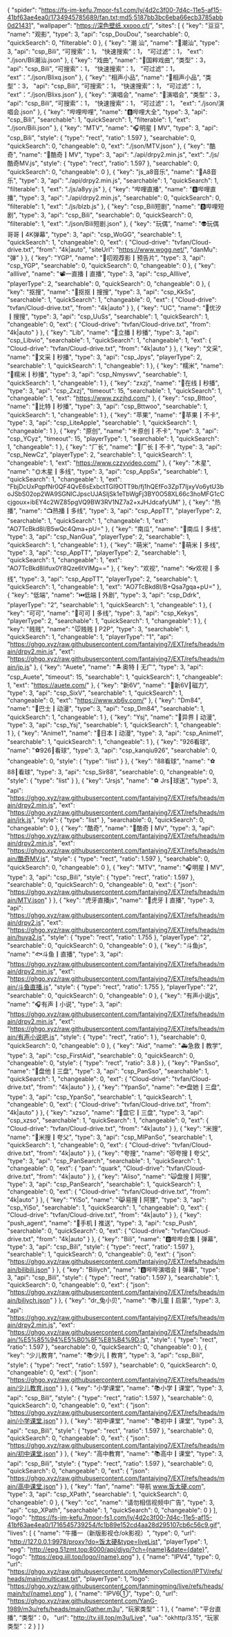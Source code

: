 {
  "spider": "https://fs-im-kefu.7moor-fs1.com/ly/4d2c3f00-7d4c-11e5-af15-41bf63ae4ea0/1734945785689/fan.txt;md5;5187bb3bc6eba66ecb3785abb0d21431",
  "wallpaper": "https://深色壁纸.xxooo.cf/",
  "sites": [
    {
      "key": "豆豆",
      "name": "观影",
      "type": 3,
      "api": "csp_DouDou",
      "searchable": 0,
      "quickSearch": 0,
      "filterable": 0
    },
  {
      "key": "潮 汕",
      "name": "🥨潮汕",
      "type": 3,
      "api": "csp_Bili",
      “可搜索”：1，
      “快速搜索”：1，
      “可过滤”：1，
      "ext": "./json/Bli潮汕.json"
    },
{
      "key": "戏曲",
      "name": "🎈国粹戏曲",
      “类型”：3，
      "api": "csp_Bili",
      “可搜索”：1，
      “快速搜索”：1，
      “可过滤”：1，
      “ext”：“./json/Blixq.json”
    },
    {
      "key": "相声小品",
      "name": "🏮相声小品",
      “类型”：3，
      "api": "csp_Bili",
      “可搜索”：1，
      “快速搜索”：1，
      “可过滤”：1，
      “ext”：“./json/Blixs.json”
    },
    {
      "key": "演唱会",
      "name": "🎸演唱会",
      “类型”：3，
      "api": "csp_Bili",
      “可搜索”：1，
      “快速搜索”：1，
      “可过滤”：1，
      "ext": "./json/演唱会.json"
    },
    {
      "key": "哔哩哔哩",
      "name": "🅱️哔哩大全",
      "type": 3,
      "api": "csp_Bili",
      "searchable": 1,
      "quickSearch": 1,
      "filterable": 1,
      "ext": "./json/Bili.json"
    },
    {
      "key": "MTV",
      "name": "🎧明星┃MV",
      "type": 3,
      "api": "csp_Bili",
      "style": {
        "type": "rect",
        "ratio": 1.597
      },
      "searchable": 0,
      "quickSearch": 0,
      "changeable": 0,
      "ext": "./json/MTV.json"
    },
    {
      "key": "酷奇",
      "name": "🎤酷奇┃MV",
      "type": 3,
      "api": "./api/drpy2.min.js",
      "ext": "./js/酷奇MV.js",
      "style": {
        "type": "rect",
        "ratio": 1.597
      },
      "searchable": 0,
      "quickSearch": 0,
      "changeable": 0
    },
    {
      "key": "js_a8音乐",
      "name": "🎸A8音乐",
      "type": 3,
      "api": "./api/drpy2.min.js",
      "searchable": 1,
      "quickSearch": 1,
      "filterable": 1,
      "ext": "./js/a8yy.js"
    },
    {
      "key": "哔哩直播",
      "name": "🅱️哔哩直播",
      "type": 3,
      "api": "./api/drpy2.min.js",
      "searchable": 0,
      "quickSearch": 0,
      "filterable": 1,
      "ext": "./js/blzb.js"
    },
    {
      "key": "csp_Bili短剧",
      "name": "🅱️哔哩短剧",
      "type": 3,
      "api": "csp_Bili",
      "searchable": 0,
      "quickSearch": 0,
      "filterable": 1,
      "ext": "./json/Bili短剧.json"
    },
    {
      "key": "玩偶",
      "name": "👽玩偶哥哥┃4K弹幕",
      "type": 3,
      "api": "csp_WoGG",
      "searchable": 1,
      "quickSearch": 1,
      "changeable": 0,
      "ext": {
        "Cloud-drive": "tvfan/Cloud-drive.txt",
        "from": "4k|auto",
        "siteUrl": "https://www.wogg.net/",
        "danMu": "弹"
      }
    },
    {
      "key": "YGP",
      "name": "🚀叨观荐影┃预告片",
      "type": 3,
      "api": "csp_YGP",
      "searchable": 0,
      "quickSearch": 0,
      "changeable": 0
    },
    {
      "key": "alllive",
      "name": "📽️一直播┃直播",
      "type": 3,
      "api": "csp_Alllive",
      "playerType": 2,
      "searchable": 0,
      "quickSearch": 0,
      "changeable": 0
    },
    {
      "key": "抠搜",
      "name": "🍄抠抠┃搜搜",
      "type": 3,
      "api": "csp_KkSs",
      "searchable": 1,
      "quickSearch": 1,
      "changeable": 0,
      "ext": {
        "Cloud-drive": "tvfan/Cloud-drive.txt",
        "from": "4k|auto"
      }
    },
    {
      "key": "UC",
      "name": "🌈优汐┃搜搜",
      "type": 3,
      "api": "csp_UuSs",
      "searchable": 1,
      "quickSearch": 1,
      "changeable": 0,
      "ext": {
        "Cloud-drive": "tvfan/Cloud-drive.txt",
        "from": "4k|auto"
      }
    },
    {
      "key": "Lib",
      "name": "🌟立播┃秒播",
      "type": 3,
      "api": "csp_Libvio",
      "searchable": 1,
      "quickSearch": 1,
      "changeable": 1,
      "ext": {
        "Cloud-drive": "tvfan/Cloud-drive.txt",
        "from": "4k|auto"
      }
    },
    {
      "key": "文采",
      "name": "💮文采┃秒播",
      "type": 3,
      "api": "csp_Jpys",
      "playerType": 2,
      "searchable": 1,
      "quickSearch": 1,
      "changeable": 1
    },
    {
      "key": "糯米",
      "name": "🍓糯米┃秒播",
      "type": 3,
      "api": "csp_Nmyswv",
      "searchable": 1,
      "quickSearch": 1,
      "changeable": 1
    },
    {
      "key": "zxzj",
      "name": "🍊在线┃秒播",
      "type": 3,
      "api": "csp_Zxzj",
      "timeout": 15,
      "searchable": 1,
      "quickSearch": 1,
      "changeable": 1,
      "ext": "https://www.zxzjhd.com/"
    },
    {
      "key": "csp_Bttoo",
      "name": "🍄比特┃秒播",
      "type": 3,
      "api": "csp_Bttwoo",
      "searchable": 1,
      "quickSearch": 1,
      "changeable": 1
    },
    {
      "key": "苹果",
      "name": "🍎苹果┃不卡",
      "type": 3,
      "api": "csp_LiteApple",
      "searchable": 1,
      "quickSearch": 1,
      "changeable": 1
    },
    {
      "key": "原创",
      "name": "☀原创┃不卡",
      "type": 3,
      "api": "csp_YCyz",
      "timeout": 15,
      "playerType": 1,
      "searchable": 1,
      "quickSearch": 1,
      "changeable": 1
    },
    {
      "key": "厂长",
      "name": "📔厂长┃不卡",
      "type": 3,
      "api": "csp_NewCz",
      "playerType": 2,
      "searchable": 1,
      "quickSearch": 1,
      "changeable": 1,
      "ext": "https://www.czzyvideo.com/"
    },
    {
      "key": "木星",
      "name": "🌞木星┃多线",
      "type": 3,
      "api": "csp_AppSx",
      "searchable": 1,
      "quickSearch": 1,
      "changeable": 1,
      "ext": "FbjDcUxPqpfNr0QF4QvE6sExbctTGI9OTT9b/fj1hQEfFo3ZpT7IjxyVo6ytU3boJSbS02op2WA9SGNlCJpscUJASIjSk1eTbWgFj3BY0O58XL66c3hoMFG1cCcjgoux+ibEY4c2WZ85pgVQ9BW3RV1NZ7a2+xJHJdcafyUM"
    },
    {
      "key": "热播",
      "name": "📺热播┃多线",
      "type": 3,
      "api": "csp_AppTT",
      "playerType": 2,
      "searchable": 1,
      "quickSearch": 1,
      "changeable": 1,
      "ext": "AO7TcBkd8I/B5wQc4Qma+pU="
    },
    {
      "key": "南瓜",
      "name": "🎃南瓜┃多线",
      "type": 3,
      "api": "csp_NanGua",
      "playerType": 2,
      "searchable": 1,
      "quickSearch": 1,
      "changeable": 1
    },
    {
      "key": "萌米",
      "name": "👀萌米┃多线",
      "type": 3,
      "api": "csp_AppTT",
      "playerType": 2,
      "searchable": 1,
      "quickSearch": 1,
      "changeable": 1,
      "ext": "AO7TcBkd8Iifux0Y8Qze6tVlMg=="
    },
    {
      "key": "欢视",
      "name": "👓欢视┃多线",
      "type": 3,
      "api": "csp_AppTT",
      "playerType": 2,
      "searchable": 1,
      "quickSearch": 1,
      "changeable": 1,
      "ext": "AO7TcBkd8I/B+Qsa7gqa+pU="
    },
    {
      "key": "低端",
      "name": "⏮️低端┃外剧",
      "type": 3,
      "api": "csp_Ddrk",
      "playerType": "2",
      "searchable": 1,
      "quickSearch": 1,
      "changeable": 1
    },
    {
      "key": "可可",
      "name": "👻可可┃多线",
      "type": 3,
      "api": "csp_Kekys",
      "playerType": 2,
      "searchable": 1,
      "quickSearch": 1,
      "changeable": 1
    },
    {
      "key": "贱贱",
      "name": "🐭贱贱┃P2P",
      "type": 3,
      "searchable": 1,
      "quickSearch": 1,
      "changeable": 1,
      "playerType": "1",
      "api": "https://ghgo.xyz/raw.githubusercontent.com/fantaiying7/EXT/refs/heads/main/drpy2.min.js",
      "ext": "https://ghgo.xyz/raw.githubusercontent.com/fantaiying7/EXT/refs/heads/main/jp.js"
    },
    {
      "key": "Auete",
      "name": "🏝奥特┃无广",
      "type": 3,
      "api": "csp_Auete",
      "timeout": 15,
      "searchable": 1,
      "quickSearch": 1,
      "changeable": 1,
      "ext": "https://auete.com/"
    },
    {
      "key": "新6V",
      "name": "🧲新6V┃磁力",
      "type": 3,
      "api": "csp_SixV",
      "searchable": 1,
      "quickSearch": 1,
      "changeable": 0,
      "ext": "https://www.xb6v.com/"
    },
    {
      "key": "Dm84",
      "name": "🚌巴士┃动漫",
      "type": 3,
      "api": "csp_Dm84",
      "searchable": 1,
      "quickSearch": 1,
      "changeable": 1
    },
    {
      "key": "Ysj",
      "name": "🎀异界┃动漫",
      "type": 3,
      "api": "csp_Ysj",
      "searchable": 1,
      "quickSearch": 1,
      "changeable": 1
    },
    {
      "key": "Anime1",
      "name": "🐾日本┃动漫",
      "type": 3,
      "api": "csp_Anime1",
      "searchable": 1,
      "quickSearch": 1,
      "changeable": 1
    },
    {
      "key": "926看球",
      "name": "⚽926┃看球",
      "type": 3,
      "api": "csp_kanqiu926",
      "searchable": 0,
      "changeable": 0,
      "style": {
        "type": "list"
      }
    },
    {
      "key": "88看球",
      "name": "⚽88┃看球",
      "type": 3,
      "api": "csp_Sir88",
      "searchable": 0,
      "changeable": 0,
      "style": {
        "type": "list"
      }
    },
    {
      "key": "Jrsjs",
      "name": "⚽ Jrs┃球迷",
      "type": 3,
      "api": "https://ghgo.xyz/raw.githubusercontent.com/fantaiying7/EXT/refs/heads/main/drpy2.min.js",
      "ext": "https://ghgo.xyz/raw.githubusercontent.com/fantaiying7/EXT/refs/heads/main/jrk.js",
      "style": {
        "type": "list"
      },
      "searchable": 0,
      "quickSearch": 0,
      "changeable": 0
    },
    {
      "key": "酷奇",
      "name": "🎤酷奇┃MV",
      "type": 3,
      "api": "https://ghgo.xyz/raw.githubusercontent.com/fantaiying7/EXT/refs/heads/main/drpy2.min.js",
      "ext": "https://ghgo.xyz/raw.githubusercontent.com/fantaiying7/EXT/refs/heads/main/酷奇MV.js",
      "style": {
        "type": "rect",
        "ratio": 1.597
      },
      "searchable": 0,
      "quickSearch": 0,
      "changeable": 0
    },
    {
      "key": "MTV",
      "name": "🎧明星┃MV",
      "type": 3,
      "api": "csp_Bili",
      "style": {
        "type": "rect",
        "ratio": 1.597
      },
      "searchable": 0,
      "quickSearch": 0,
      "changeable": 0,
      "ext": {
        "json": "https://ghgo.xyz/raw.githubusercontent.com/fantaiying7/EXT/refs/heads/main/MTV.json"
      }
    },
    {
      "key": "虎牙直播js",
      "name": "🐯虎牙┃直播",
      "type": 3,
      "api": "https://ghgo.xyz/raw.githubusercontent.com/fantaiying7/EXT/refs/heads/main/drpy2.js",
      "ext": "https://ghgo.xyz/raw.githubusercontent.com/fantaiying7/EXT/refs/heads/main/huya2.js",
      "style": {
        "type": "rect",
        "ratio": 1.755
      },
      "playerType": "2",
      "searchable": 0,
      "quickSearch": 0,
      "changeable": 0
    },
    {
      "key": "斗鱼js",
      "name": "🐟斗鱼┃直播",
      "type": 3,
      "api": "https://ghgo.xyz/raw.githubusercontent.com/fantaiying7/EXT/refs/heads/main/drpy2.min.js",
      "ext": "https://ghgo.xyz/raw.githubusercontent.com/fantaiying7/EXT/refs/heads/main/斗鱼直播.js",
      "style": {
        "type": "rect",
        "ratio": 1.755
      },
      "playerType": "2",
      "searchable": 0,
      "quickSearch": 0,
      "changeable": 0
    },
    {
      "key": "有声小说js",
      "name": "🎧有声┃小说",
      "type": 3,
      "api": "https://ghgo.xyz/raw.githubusercontent.com/fantaiying7/EXT/refs/heads/main/drpy2.min.js",
      "ext": "https://ghgo.xyz/raw.githubusercontent.com/fantaiying7/EXT/refs/heads/main/有声小说吧.js",
      "style": {
        "type": "rect",
        "ratio": 1
      },
      "searchable": 0,
      "quickSearch": 0,
      "changeable": 0
    },
    {
      "key": "Aid",
      "name": "🚑急救┃教学",
      "type": 3,
      "api": "csp_FirstAid",
      "searchable": 0,
      "quickSearch": 0,
      "changeable": 0,
      "style": {
        "type": "rect",
        "ratio": 3.8
      }
    },
    {
      "key": "PanSso",
      "name": "🐌盘他┃三盘",
      "type": 3,
      "api": "csp_PanSso",
      "searchable": 1,
      "quickSearch": 1,
      "changeable": 0,
      "ext": {
        "Cloud-drive": "tvfan/Cloud-drive.txt",
        "from": "4k|auto"
      }
    },
    {
      "key": "YpanSo",
      "name": "🐟盘她┃三盘",
      "type": 3,
      "api": "csp_YpanSo",
      "searchable": 1,
      "quickSearch": 1,
      "changeable": 0,
      "ext": {
        "Cloud-drive": "tvfan/Cloud-drive.txt",
        "from": "4k|auto"
      }
    },
    {
      "key": "xzso",
      "name": "👻盘它┃三盘",
      "type": 3,
      "api": "csp_xzso",
      "searchable": 1,
      "quickSearch": 1,
      "changeable": 0,
      "ext": {
        "Cloud-drive": "tvfan/Cloud-drive.txt",
        "from": "4k|auto"
      }
    },
    {
      "key": "米搜",
      "name": "🦋米搜┃夸父",
      "type": 3,
      "api": "csp_MIPanSo",
      "searchable": 1,
      "quickSearch": 1,
      "changeable": 0,
      "ext": {
        "Cloud-drive": "tvfan/Cloud-drive.txt",
        "from": "4k|auto"
      }
    },
    {
      "key": "夸搜",
      "name": "😻夸搜┃夸父",
      "type": 3,
      "api": "csp_PanSearch",
      "searchable": 1,
      "quickSearch": 1,
      "changeable": 0,
      "ext": {
        "pan": "quark",
        "Cloud-drive": "tvfan/Cloud-drive.txt",
        "from": "4k|auto"
      }
    },
    {
      "key": "Aliso",
      "name": "🙀盘搜┃阿狸",
      "type": 3,
      "api": "csp_PanSearch",
      "searchable": 1,
      "quickSearch": 1,
      "changeable": 0,
      "ext": {
        "Cloud-drive": "tvfan/Cloud-drive.txt",
        "from": "4k|auto"
      }
    },
    {
      "key": "YiSo",
      "name": "😹易搜┃阿狸",
      "type": 3,
      "api": "csp_YiSo",
      "searchable": 1,
      "quickSearch": 1,
      "changeable": 0,
      "ext": {
        "Cloud-drive": "tvfan/Cloud-drive.txt",
        "from": "4k|auto"
      }
    },
    {
      "key": "push_agent",
      "name": "🛴手机┃推送",
      "type": 3,
      "api": "csp_Push",
      "searchable": 0,
      "quickSearch": 0,
      "ext": {
        "Cloud-drive": "tvfan/Cloud-drive.txt",
        "from": "4k|auto"
      }
    },
    {
      "key": "Bili",
      "name": "🅱哔哔合集┃弹幕",
      "type": 3,
      "api": "csp_Bili",
      "style": {
        "type": "rect",
        "ratio": 1.597
      },
      "searchable": 1,
      "quickSearch": 0,
      "changeable": 0,
      "ext": {
        "json": "https://ghgo.xyz/raw.githubusercontent.com/fantaiying7/EXT/refs/heads/main/bilibili.json"
      }
    },
    {
      "key": "Biliych",
      "name": "🅱哔哔演唱会┃弹幕",
      "type": 3,
      "api": "csp_Bili",
      "style": {
        "type": "rect",
        "ratio": 1.597
      },
      "searchable": 1,
      "quickSearch": 0,
      "changeable": 0,
      "ext": {
        "json": "https://ghgo.xyz/raw.githubusercontent.com/fantaiying7/EXT/refs/heads/main/biliych.json"
      }
    },
    {
      "key": "dr_兔小贝",
      "name": "📚儿童┃启蒙",
      "type": 3,
      "api": "https://ghgo.xyz/raw.githubusercontent.com/fantaiying7/EXT/refs/heads/main/drpy2.min.js",
      "ext": "https://ghgo.xyz/raw.githubusercontent.com/fantaiying7/EXT/refs/heads/main/%E5%85%94%E5%B0%8F%E8%B4%9D.js",
      "style": {
        "type": "rect",
        "ratio": 1.597
      },
      "searchable": 0,
      "quickSearch": 0,
      "changeable": 0
    },
    {
      "key": "少儿教育",
      "name": "📚少儿┃教育",
      "type": 3,
      "api": "csp_Bili",
      "style": {
        "type": "rect",
        "ratio": 1.597
      },
      "searchable": 0,
      "quickSearch": 0,
      "changeable": 0,
      "ext": {
        "json": "https://ghgo.xyz/raw.githubusercontent.com/fantaiying7/EXT/refs/heads/main/少儿教育.json"
      }
    },
    {
      "key": "小学课堂",
      "name": "📚小学┃课堂",
      "type": 3,
      "api": "csp_Bili",
      "style": {
        "type": "rect",
        "ratio": 1.597
      },
      "searchable": 0,
      "quickSearch": 0,
      "changeable": 0,
      "ext": {
        "json": "https://ghgo.xyz/raw.githubusercontent.com/fantaiying7/EXT/refs/heads/main/小学课堂.json"
      }
    },
    {
      "key": "初中课堂",
      "name": "📚初中┃课堂",
      "type": 3,
      "api": "csp_Bili",
      "style": {
        "type": "rect",
        "ratio": 1.597
      },
      "searchable": 0,
      "quickSearch": 0,
      "changeable": 0,
      "ext": {
        "json": "https://ghgo.xyz/raw.githubusercontent.com/fantaiying7/EXT/refs/heads/main/初中课堂.json"
      }
    },
    {
      "key": "高中教育",
      "name": "📚高中┃课堂",
      "type": 3,
      "api": "csp_Bili",
      "style": {
        "type": "rect",
        "ratio": 1.597
      },
      "searchable": 0,
      "quickSearch": 0,
      "changeable": 0,
      "ext": {
        "json": "https://ghgo.xyz/raw.githubusercontent.com/fantaiying7/EXT/refs/heads/main/高中课堂.json"
      }
    },
    {
      "key": "fan",
      "name": "导航 www.饭太硬.com",
      "type": 3,
      "api": "csp_XPath",
      "searchable": 1,
      "quickSearch": 0,
      "changeable": 0
    },
    {
      "key": "cc",
      "name": "请勿相信视频中广告",
      "type": 3,
      "api": "csp_XPath",
      "searchable": 1,
      "quickSearch": 0,
      "changeable": 0
    }
  ],
  "logo": "https://fs-im-kefu.7moor-fs1.com/ly/4d2c3f00-7d4c-11e5-af15-41bf63ae4ea0/1716545739254/fc1b89e152cd4aa28d295107cb6c56c9.gif",
  "lives": [
    {
      "name": "牛播一（新版影视仓/ok影视）",
      "type": 0,
      "url": "http://127.0.0.1:9978/proxy?do=饭太硬&type=liveList",
      "playerType": 1,
      "epg": "http://epg.51zmt.top:8000/api/diyp/?ch={name}&date={date}",
      "logo": "https://epg.iill.top/logo/{name}.png"
    },
    {
      "name": "IPV4",
      "type": 0,
      "url": "https://ghgo.xyz/raw.githubusercontent.com/MemoryCollection/IPTV/refs/heads/main/multicast.txt",
      "playerType": 1,
      "logo": "https://ghgo.xyz/raw.githubusercontent.com/fanmingming/live/refs/heads/main/tv/{name}.png"
    },
    {
      "name": "IPV6①",
      "type": 0,
      "url": "https://ghgo.xyz/raw.githubusercontent.com/YanG-1989/m3u/refs/heads/main/Gather.m3u",
      “玩家类型”：1
    },
    {
      "name": "平台直播",
      “类型”：0，
      "url": "http://tv.iill.top/m3u/Live",
      "ua": "okhttp/3.15",
      “玩家类型”：2
    }
  ]
}
